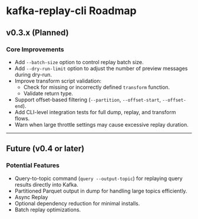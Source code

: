 # kafka-replay-cli Roadmap

## v0.3.x (Planned)

### Core Improvements

- Add `--batch-size` option to control replay batch size.
- Add `--dry-run-limit` option to adjust the number of preview messages during dry-run.
- Improve transform script validation:
    - Check for missing or incorrectly defined `transform` function.
    - Validate return type.
- Support offset-based filtering (`--partition`, `--offset-start`, `--offset-end`).
- Add CLI-level integration tests for full dump, replay, and transform flows.
- Warn when large throttle settings may cause excessive replay duration.

---

## Future (v0.4 or later)

### Potential Features

- Query-to-topic command (`query --output-topic`) for replaying query results directly into Kafka.
- Partitioned Parquet output in dump for handling large topics efficiently.
- Async Replay
- Optional dependency reduction for minimal installs.
- Batch replay optimizations.